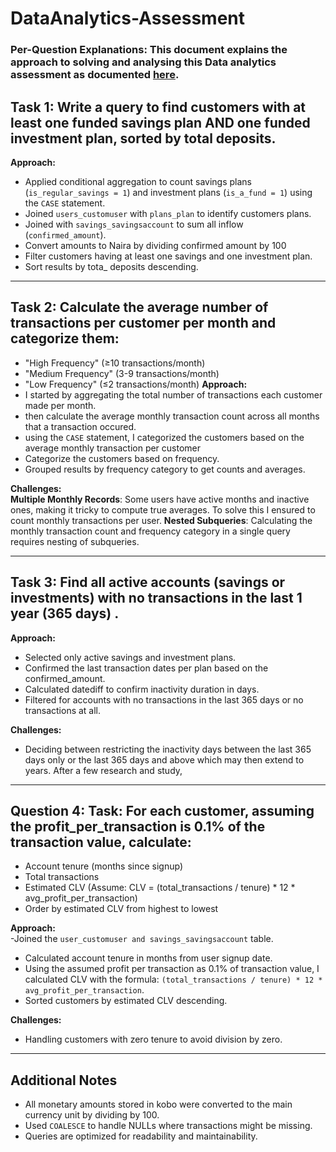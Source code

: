 # DataAnalytics-Assessment
### Per-Question Explanations: This document explains the approach to solving and analysing this Data analytics assessment as documented [here](https://docs.google.com/document/d/1qGaMGhLRYG3IsBfSHNrj8D5VlmxtjZxns17zC76T_5g/preview?tab=t.0).


## Task 1: Write a query to find customers with at least one funded savings plan AND one funded investment plan, sorted by total deposits.
**Approach:**  
- Applied conditional aggregation to count savings plans (`is_regular_savings = 1`) and investment plans (`is_a_fund = 1`) using the `CASE` statement.
- Joined `users_customuser` with `plans_plan` to identify customers plans.
- Joined with `savings_savingsaccount` to sum all inflow (`confirmed_amount`).
- Convert amounts to Naira by dividing confirmed amount by 100
- Filter customers having at least one savings and one investment plan.
- Sort results by tota_ deposits descending.

----

## Task 2: Calculate the average number of transactions per customer per month and categorize them:
- "High Frequency" (≥10 transactions/month)
- "Medium Frequency" (3-9 transactions/month)
- "Low Frequency" (≤2 transactions/month)
**Approach:**  
- I started by aggregating the total number of transactions each customer made per month.
- then calculate the average monthly transaction count across all months that a transaction occured.
- using the `CASE` statement, I categorized the customers based on the average monthly transaction per customer
- Categorize the customers based on frequency.
- Grouped results by frequency category to get counts and averages.

**Challenges:**  
**Multiple Monthly Records**: Some users have active months and inactive ones, making it tricky to compute true averages. To solve this I ensured to count monthly transactions per user.
**Nested Subqueries**: Calculating the monthly transaction count and frequency category in a single query requires nesting of subqueries.

---

## Task 3: Find all active accounts (savings or investments) with no transactions in the last 1 year (365 days) .
**Approach:**  
- Selected only active savings and investment plans.
- Confirmed the last transaction dates per plan based on the confirmed_amount.
- Calculated datediff to confirm inactivity duration in days.
- Filtered for accounts with no transactions in the last 365 days or no transactions at all.

**Challenges:**  
- Deciding between restricting the inactivity days between the last 365 days only or the last 365 days and above which may then extend to years. After a few research and study, 

---

## Question 4: Task: For each customer, assuming the profit_per_transaction is 0.1% of the transaction value, calculate:
- Account tenure (months since signup)
- Total transactions
- Estimated CLV (Assume: CLV = (total_transactions / tenure) * 12 * avg_profit_per_transaction)
- Order by estimated CLV from highest to lowest

**Approach:**  
-Joined the `user_customuser and savings_savingsaccount` table.
- Calculated account tenure in months from user signup date.
- Using the assumed profit per transaction as 0.1% of transaction value, I calculated CLV with the formula: `(total_transactions / tenure) * 12 * avg_profit_per_transaction`.
- Sorted customers by estimated CLV descending.

**Challenges:**  
- Handling customers with zero tenure to avoid division by zero.

---

## Additional Notes
- All monetary amounts stored in kobo were converted to the main currency unit by dividing by 100.
- Used `COALESCE` to handle NULLs where transactions might be missing.
- Queries are optimized for readability and maintainability.
